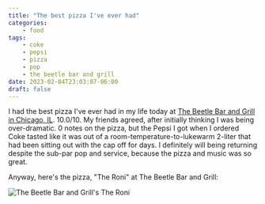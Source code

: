 ```yaml
---
title: "The best pizza I've ever had"
categories:
    - food
tags:
    - coke
    - pepsi
    - pizza
    - pop
    - the beetle bar and grill
date: 2023-02-04T23:03:07-06:00
draft: false
---
```


I had the best pizza I've ever had in my life today at [The Beetle Bar and Grill in Chicago, IL](https://www.thebeetlechicago.com/). 10.0/10. My friends agreed, after initially thinking I was being over-dramatic. 0 notes on the pizza, but the Pepsi I got when I ordered Coke tasted like it was out of a room-temperature-to-lukewarm 2-liter that had been sitting out with the cap off for days. I definitely will being returning despite the sub-par pop and service, because the pizza and music was so great.

Anyway, here's the pizza, "The Roni" at The Beetle Bar and Grill:

![The Beetle Bar and Grill's The Roni](/images/blog/the-best-pizza-ive-ever-had/pizza.JPG "A pan-crust personal pepperoni pizza")
